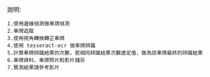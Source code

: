 說明:

    1.使用邊緣偵測做車牌偵測
    2.車牌追蹤
    3.使用視角轉換轉正車牌
    4.使用 tesseract-ocr 做車牌辨識
    5.計算車牌辨識結果的次數，若相同辨識結果次數達定值，做為該車牌最終的辨識結果
    6.車牌資料、車牌照片和影片儲存
    7.實測結果請參考影片
